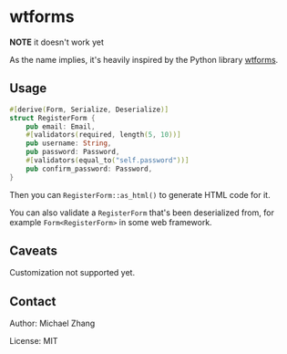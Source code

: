 wtforms
=======

**NOTE** it doesn't work yet

As the name implies, it's heavily inspired by the Python library [wtforms](https://wtforms.readthedocs.io).

Usage
-----

```rs
#[derive(Form, Serialize, Deserialize)]
struct RegisterForm {
    pub email: Email,
    #[validators(required, length(5, 10))]
    pub username: String,
    pub password: Password,
    #[validators(equal_to("self.password"))]
    pub confirm_password: Password,
}
```

Then you can `RegisterForm::as_html()` to generate HTML code for it.

You can also validate a `RegisterForm` that's been deserialized from, for example `Form<RegisterForm>` in some web framework.

Caveats
-------

Customization not supported yet.

Contact
-------

Author: Michael Zhang

License: MIT
